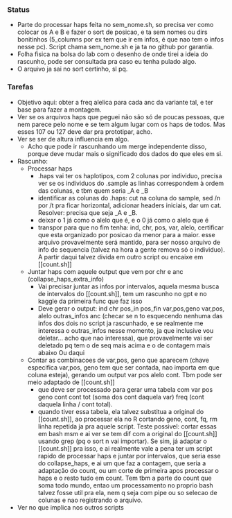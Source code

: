 ### Status

- Parte do processar haps feita no sem_nome.sh, so precisa ver como colocar os A e B e fazer o sort de posicao, e ta sem nomes ou dirs bonitinhos (5_columns por ex tem que ir em infos, é que nao tem o infos nesse pc). Script chama sem_nome.sh e ja ta no github por garantia.
- Folha fisica na bolsa do lab com o desenho de onde tirei a ideia do rascunho, pode ser consultada pra caso eu tenha pulado algo.
- O arquivo ja sai no sort certinho, sl pq. 
### Tarefas

- Objetivo aqui: obter a freq alelica para cada anc da variante tal, e ter base para fazer a montagem. 
- Ver se os arquivos haps que peguei não são só de poucas pessoas, que nem parece pelo nome e se tem algum lugar com os haps de todos. Mas esses 107 ou 127 deve dar pra prototipar, acho.
- Ver se ser de altura influencia em algo. 
	- Acho que pode ir rascunhando um merge independente disso, porque deve mudar mais o significado dos dados do que eles em si.
- Rascunho:
	- Processar haps
		- .haps vai ter os haplotipos, com 2 colunas por individuo, precisa ver se os individuos do .sample as linhas correspondem à ordem das colunas, e tbm quem seria _A e _B
		- identificar as colunas do .haps: cut na coluna do sample, sed /n por /t pra ficar horizontal, adicionar headers iniciais, dar um cat. Resolver: precisa que seja _A e _B.
		- deixar o 1 já como o alelo que é, e o 0 já como o alelo que é
		- transpor para que no fim tenha: ind, chr, pos, var, alelo, certificar que esta organizado por posicao da menor para a maior. esse arquivo provavelmente será mantido, para ser nosso arquivo de info de sequencia (talvez na hora a gente remova só o individuo). 
A partir daqui talvez divida em outro script ou encaixe em [[count.sh]]
	- Juntar haps com aquele output que vem por chr e anc (collapse_haps_extra_info)
		- Vai precisar juntar as infos por intervalos, aquela mesma busca de intervalos do [[count.sh]], tem um rascunho no gpt e no kaggle da primeira func que faz isso
		- Deve gerar o output: ind chr pos_in pos_fin var,pos,geno var,pos, alelo outras_infos anc (checar se n to esquecendo nenhuma das infos dos dois no script ja rascunhado, e se realmente me interessa o outras_infos nesse momento, ja que inclusive vou deletar... acho que nao interessa), que provavelmente vai ser deletado pq tem o de seq mais acima e o de contagem mais abaixo
Ou daqui
	- Contar as combinacoes de var,pos, geno que aparecem (chave especifica var,pos, geno tem que ser contada, nao importa em que coluna esteja), gerando um output var  pos alelo cont. Tbm pode ser meio adaptado de [[count.sh]]
		- que deve ser processado para gerar uma tabela com var pos geno cont cont tot (soma dos cont daquela var) freq (cont daquela linha / cont total).
		- quando tiver essa tabela, ela talvez substitua a original do [[count.sh]], ao processar ela no R cortando geno, cont, fq, rm linha repetida ja pra aquele script. Teste possivel: cortar essas em bash msm e ai ver se tem dif com a original do [[count.sh]] usando grep (pq o sort n vai importar). Se sim, já adaptar o [[count.sh]] pra isso, e ai realmente vale a pena ter um script rapido de processar haps e juntar por intervalos, que seria esse do collapse_haps, e ai um que faz a contagem, que seria a adaptação do count, ou um corte de primeira apos processar o haps e o resto tudo em count. Tem tbm a parte do count que soma todo mundo, entao um processamento no proprio bash talvez fosse util pra ela, nem q seja com pipe ou so selecao de colunas e nao registrando o arquivo. 
- Ver no que implica nos outros scripts
